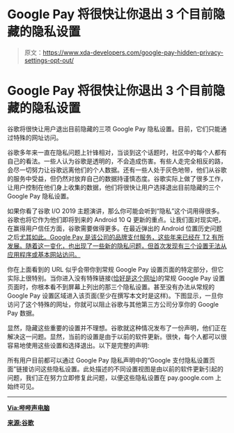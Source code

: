 # Google Pay 将很快让你退出 3 个目前隐藏的隐私设置

> 原文：<https://www.xda-developers.com/google-pay-hidden-privacy-settings-opt-out/>

# Google Pay 将很快让你退出 3 个目前隐藏的隐私设置

谷歌将很快让用户退出目前隐藏的三项 Google Pay 隐私设置。目前，它们只能通过特殊的网址访问。

谷歌多年来一直在隐私问题上针锋相对，当谈到这个话题时，社区中的每个人都有自己的看法。一些人认为谷歌是透明的，不会造成伤害。有些人走完全相反的路，会尽一切努力让谷歌远离他们的个人数据。还有一些人处于灰色地带，他们从谷歌的服务中受益，但仍然对放弃自己的数据持谨慎态度。谷歌实际上做了很多工作，让用户控制在他们身上收集的数据，他们将很快让用户选择退出目前隐藏的三个 Google Pay 隐私设置。

如果你看了谷歌 I/O 2019 主题演讲，那么你可能会听到“隐私”这个词用得很多。谷歌也将它作为他们即将到来的 Android 10 Q 更新的重点。让我们面对现实吧，在赢得用户信任方面，谷歌需要做得更多。在最近弹出的 Android 位置历史问题之后[尤其如此。Google Pay 是该公司的品牌支付服务，这些年来已经在 T2 有所发展。随着这一变化，也出现了一些新的隐私问题，但首次发现有三个设置无法从应用程序或基本网站访问。](https://www.xda-developers.com/google-may-class-action-lawsuit-location-history/)

你在上面看到的 URL 似乎会带你到常规 Google Pay 设置页面的特定部分，但它实际上很特别。当你进入没有特殊链接([恰好是这个网址](https://pay.google.com/payments/u/0/home#settings))的常规 Google Pay 设置页面时，你根本看不到屏幕上列出的那三个隐私设置。甚至没有办法从常规的 Google Pay 设置区域进入该页面(至少在撰写本文时是这样)。下图显示，一旦你访问了这个特殊的网址，你就可以阻止谷歌与其他第三方公司分享你的 Google Pay 数据。

显然，隐藏这些重要的设置并不理想。谷歌就这种情况发布了一份声明，他们正在解决这一问题。显然，当前的设置是由于以前的软件更新。很快，每个人都可以很容易地使用这些设置和选择退出。以下是完整的声明:

所有用户目前都可以通过 Google Pay 隐私声明中的“Google 支付隐私设置页面”链接访问这些隐私设置。此处描述的不同设置视图是由以前的软件更新引起的问题，我们正在努力立即修复此问题，以便这些隐私设置在 pay.google.com 上始终可见。

* * *

[**Via:哔哔声电脑**](https://www.bleepingcomputer.com/news/google/google-hides-payment-privacy-settings-behind-special-url/)

[**来源:谷歌**](https://payments.google.com/payments/apis-secure/u/0/get_legal_document?ldo=0&ldt=privacynotice&ldl=en-GB)